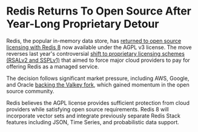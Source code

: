 # Redis Returns To Open Source After Year-Long Proprietary Detour

Redis, the popular in-memory data store, has [returned to open source licensing with Redis 8](https://thenewstack.io/redis-is-open-source-again/) now available under the AGPL v3 license. The move reverses last year's controversial [shift to proprietary licensing schemes (RSALv2 and SSPLv1)](https://bsd.slashdot.org/story/24/03/21/225211/redis-to-adopt-source-available-licensing-starting-with-next-version) that aimed to force major cloud providers to pay for offering Redis as a managed service.

The decision follows significant market pressure, including AWS, Google, and Oracle [backing the Valkey fork](https://news.slashdot.org/story/24/09/01/072220/open-source-redis-fork-valkey-has-momentum-improvements-and-speed-says-dirk-hohndel), which gained momentum in the open source community.

Redis believes the AGPL license provides sufficient protection from cloud providers while satisfying open source requirements. Redis 8 will incorporate vector sets and integrate previously separate Redis Stack features including JSON, Time Series, and probabilistic data support.